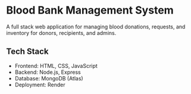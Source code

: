#  Blood Bank Management System

A full stack web application for managing blood donations, requests, and inventory for donors, recipients, and admins.

## Tech Stack
- Frontend: HTML, CSS, JavaScript
- Backend: Node.js, Express
- Database: MongoDB (Atlas)
- Deployment: Render
